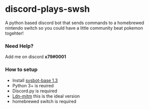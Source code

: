 # discord-plays-swsh
A python based discord bot that sends commands to a homebrewed nintendo switch so you could have a little community beat pokemon togehter!

### Need Help?
Add me on discord **x79#0001**

### How to setup
* Install [sysbot-base 1.3](https://github.com/olliz0r/sys-botbase/releases/tag/v1.3)
* Python 3+ is reuired
* Discord.py is required
* [Ldn-mitm](https://cdn.discordapp.com/attachments/679118895378071568/752723115594743858/ldn_mitm_ams_0_14_2_plus_crashfix.zip) this is the ideal version
* homebrewed switch is required
